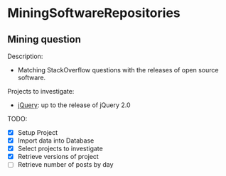 MiningSoftwareRepositories
==========================

Mining question
--------------------
Description:
- Matching StackOverflow questions with the releases of open source software.

Projects to investigate:
- [jQuery](https://github.com/jquery/jquery/releases): up to the release of jQuery 2.0


TODO:
- [x] Setup Project
- [x] Import data into Database
- [x] Select projects to investigate
- [x] Retrieve versions of project
- [ ] Retrieve number of posts by day